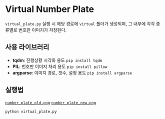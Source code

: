 # Virtual Number Plate

`virtual_plate.py` 실행 시 해당 경로에 `virtual` 폴더가 생성되며, 그 내부에 각각 종류별로 번호판 이미지가 저장된다.



## 사용 라이브러리

- **tqdm**: 진행상황 시각화 용도 
   `pip install tqdm `
- **PIL**: 번호판 이미지 처리 용도
  `pip install pillow`
- **argparse**: 이미지 경로, 갯수, 설정 용도
  `pip install argparse`

## 실행법

[`number_plate_old.png`](https://github.com/Oh-JongJin/Virtual_Number_Plate/releases/download/v0.1/number_plate_old.png) [`number_plate_new.png`](https://github.com/Oh-JongJin/Virtual_Number_Plate/releases/download/v0.1/number_plate_new.png)

```
python virtual_plate.py
```

